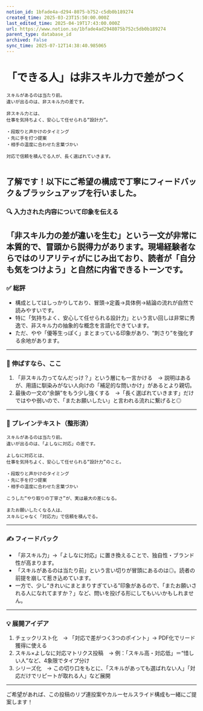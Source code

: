 ```yaml
---
notion_id: 1bfade4a-d294-8075-b752-c5db0b189274
created_time: 2025-03-23T15:50:00.000Z
last_edited_time: 2025-04-19T17:43:00.000Z
url: https://www.notion.so/1bfade4ad2948075b752c5db0b189274
parent_type: database_id
archived: False
sync_time: 2025-07-12T14:38:40.985065
---
```


# 「できる人」は非スキル力で差がつく

```plain text
スキルがあるのは当たり前。
違いが出るのは、非スキル力の差です。

非スキル力とは、
仕事を気持ちよく、安心して任せられる“設計力”。

・段取りと声かけのタイミング
・先に手を打つ提案
・相手の温度に合わせた言葉づかい

対応で信頼を積んでる人が、長く選ばれていきます。


```
了解です！以下にご希望の構成で丁寧にフィードバック＆ブラッシュアップを行いました。
---
### 🔍 入力された内容について印象を伝える
「非スキル力の差が違いを生む」という一文が非常に本質的で、冒頭から説得力があります。現場経験者ならではのリアリティがにじみ出ており、読者が「自分も気をつけよう」と自然に内省できるトーンです。
---
### ✅ 総評
- 構成としてはしっかりしており、冒頭→定義→具体例→結論の流れが自然で読みやすいです。
- 特に「気持ちよく、安心して任せられる設計力」という言い回しは非常に秀逸で、非スキル力の抽象的な概念を言語化できています。
- ただ、やや「優等生っぽく」まとまっている印象があり、“刺さり”を強化する余地があります。
---
### 🔧 伸ばすなら、ここ
1. 「非スキル力ってなんだっけ？」という層にも一言かける　→ 説明はあるが、用語に馴染みがない人向けの「補足的な問いかけ」があるとより親切。
1. 最後の一文の“余韻”をもう少し強くする　→「長く選ばれていきます」だけではやや弱いので、「またお願いしたい」と言われる流れに繋げると◎
---
### 📝 プレインテキスト（整形済）
```plain text
スキルがあるのは当たり前。
違いが出るのは、「よしなに対応」の差です。

よしなに対応とは、
仕事を気持ちよく、安心して任せられる“設計力”のこと。

・段取りと声かけのタイミング
・先に手を打つ提案
・相手の温度に合わせた言葉づかい

こうした“やり取りの丁寧さ”が、実は最大の差になる。

またお願いしたくなる人は、
スキルじゃなく「対応力」で信頼を積んでる。
```
---
### ✍️ フィードバック
- 「非スキル力」→「よしなに対応」に置き換えることで、独自性・ブランド性が高まります。
- 「スキルがあるのは当たり前」という言い切りが冒頭にあるのは◎。読者の前提を崩して惹き込めています。
- 一方で、少し“きれいにまとまりすぎている”印象があるので、「またお願いされる人になれてますか？」など、問いを投げる形にしてもいいかもしれません。
---
### 💡 展開アイデア
1. チェックリスト化　→ 「対応で差がつく3つのポイント」→ PDF化でリード獲得に使える
1. スキル×よしなに対応マトリクス投稿　→ 例：「スキル高・対応低」＝“惜しい人”など、4象限でタイプ分け
1. シリーズ化　→ この切り口をもとに、「スキルがあっても選ばれない人」「対応だけでリピートが取れる人」など展開
---
ご希望があれば、この投稿のリプ連投案やカルーセルスライド構成も一緒にご提案します！
